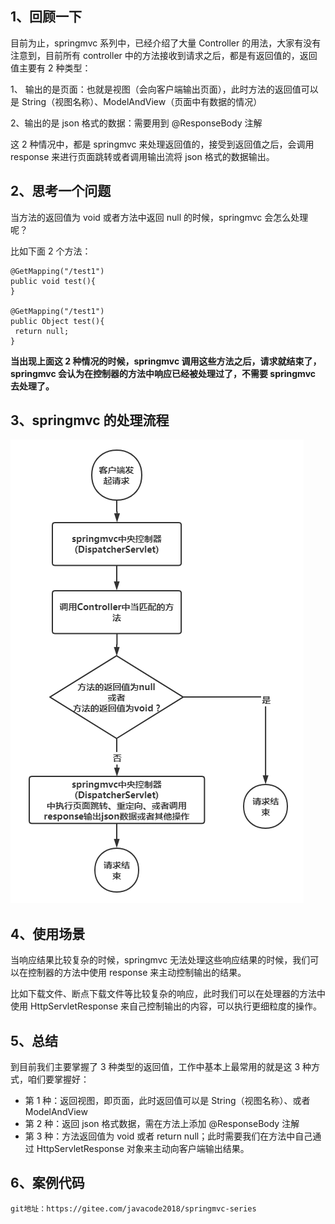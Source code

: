 ## 1、回顾一下

目前为止，springmvc 系列中，已经介绍了大量 Controller 的用法，大家有没有注意到，目前所有 controller 中的方法接收到请求之后，都是有返回值的，返回值主要有 2 种类型：

1、 输出的是页面：也就是视图（会向客户端输出页面），此时方法的返回值可以是 String（视图名称）、ModelAndView（页面中有数据的情况）

2、输出的是 json 格式的数据：需要用到 @ResponseBody 注解

这 2 种情况中，都是 springmvc 来处理返回值的，接受到返回值之后，会调用 response 来进行页面跳转或者调用输出流将 json 格式的数据输出。

## 2、思考一个问题

当方法的返回值为 void 或者方法中返回 null 的时候，springmvc 会怎么处理呢？

比如下面 2 个方法：

```
@GetMapping("/test1")
public void test(){
}

@GetMapping("/test1")
public Object test(){
 return null;
}
```

**当出现上面这 2 种情况的时候，springmvc 调用这些方法之后，请求就结束了，springmvc 会认为在控制器的方法中响应已经被处理过了，不需要 springmvc 去处理了。**

## 3、springmvc 的处理流程



![img](./assets/640-1720013258756-148.png)



## 4、使用场景

当响应结果比较复杂的时候，springmvc 无法处理这些响应结果的时候，我们可以在控制器的方法中使用 response 来主动控制输出的结果。

比如下载文件、断点下载文件等比较复杂的响应，此时我们可以在处理器的方法中使用 HttpServletResponse 来自己控制输出的内容，可以执行更细粒度的操作。

## 5、总结

到目前我们主要掌握了 3 种类型的返回值，工作中基本上最常用的就是这 3 种方式，咱们要掌握好：

- 第 1 种：返回视图，即页面，此时返回值可以是 String（视图名称）、或者 ModelAndView
- 第 2 种：返回 json 格式数据，需在方法上添加 @ResponseBody 注解
- 第 3 种：方法返回值为 void 或者 return null；此时需要我们在方法中自己通过 HttpServletResponse 对象来主动向客户端输出结果。

## 6、案例代码

```
git地址：https://gitee.com/javacode2018/springmvc-series
```